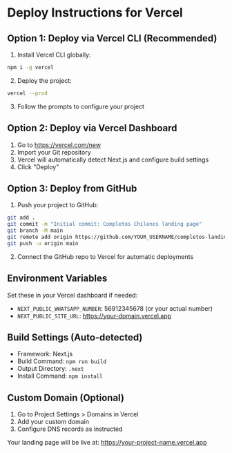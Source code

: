 # Deploy Instructions for Vercel

## Option 1: Deploy via Vercel CLI (Recommended)

1. Install Vercel CLI globally:
```bash
npm i -g vercel
```

2. Deploy the project:
```bash
vercel --prod
```

3. Follow the prompts to configure your project

## Option 2: Deploy via Vercel Dashboard

1. Go to https://vercel.com/new
2. Import your Git repository
3. Vercel will automatically detect Next.js and configure build settings
4. Click "Deploy"

## Option 3: Deploy from GitHub

1. Push your project to GitHub:
```bash
git add .
git commit -m "Initial commit: Completos Chilenos landing page"
git branch -M main
git remote add origin https://github.com/YOUR_USERNAME/completos-landing.git
git push -u origin main
```

2. Connect the GitHub repo to Vercel for automatic deployments

## Environment Variables

Set these in your Vercel dashboard if needed:
- `NEXT_PUBLIC_WHATSAPP_NUMBER`: 56912345678 (or your actual number)
- `NEXT_PUBLIC_SITE_URL`: https://your-domain.vercel.app

## Build Settings (Auto-detected)

- Framework: Next.js
- Build Command: `npm run build`
- Output Directory: `.next`
- Install Command: `npm install`

## Custom Domain (Optional)

1. Go to Project Settings > Domains in Vercel
2. Add your custom domain
3. Configure DNS records as instructed

Your landing page will be live at: https://your-project-name.vercel.app
